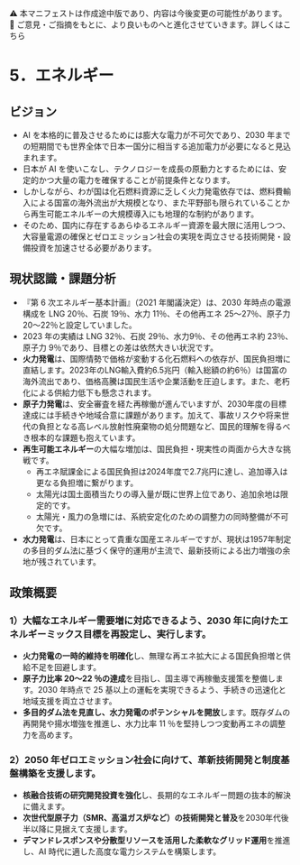 ⚠️ 本マニフェストは作成途中版であり、内容は今後変更の可能性があります。  
💬 ご意見・ご指摘をもとに、より良いものへと進化させていきます。詳しくはこちら

# 5．エネルギー

## ビジョン

* AI を本格的に普及させるためには膨大な電力が不可欠であり、2030 年までの短期間でも世界全体で日本一国分に相当する追加電力が必要になると見込まれます。  
* 日本が AI を使いこなし、テクノロジーを成長の原動力とするためには、安定的かつ大量の電力を確保することが前提条件となります。  
* しかしながら、わが国は化石燃料資源に乏しく火力発電依存では、燃料費輸入による国富の海外流出が大規模となり、また平野部も限られていることから再生可能エネルギーの大規模導入にも地理的な制約があります。  
* そのため、国内に存在するあらゆるエネルギー資源を最大限に活用しつつ、大容量電源の確保とゼロエミッション社会の実現を両立させる技術開発・設備投資を加速させる必要があります。

## 現状認識・課題分析

* 『第 6 次エネルギー基本計画』（2021 年閣議決定）は、2030 年時点の電源構成を LNG 20％、石炭 19％、水力 11％、その他再エネ 25〜27％、原子力 20〜22％と設定していました。  
* 2023 年の実績は LNG 32％、石炭 29％、水力9％、その他再エネ約 23％、原子力 9％であり、目標との差は依然大きい状況です。
* **火力発電**は、国際情勢で価格が変動する化石燃料への依存が、国民負担増に直結します。2023年のLNG輸入費約6.5兆円（輸入総額の約6％）は国富の海外流出であり、価格高騰は国民生活や企業活動を圧迫します。また、老朽化による供給力低下も懸念されます。
* **原子力発電**は、安全審査を経た再稼働が進んでいますが、2030年度の目標達成には手続きや地域合意に課題があります。加えて、事故リスクや将来世代の負担となる高レベル放射性廃棄物の処分問題など、国民的理解を得るべき根本的な課題も抱えています。
* **再生可能エネルギー**の大幅な増加は、国民負担・現実性の両面から大きな挑戦です。  
  * 再エネ賦課金による国民負担は2024年度で2.7兆円に達し、追加導入は更なる負担増に繋がります。  
  * 太陽光は国土面積当たりの導入量が既に世界上位であり、追加余地は限定的です。  
  * 太陽光・風力の急増には、系統安定化のための調整力の同時整備が不可欠です。  
* **水力発電**は、日本にとって貴重な国産エネルギーですが、現状は1957年制定の多目的ダム法に基づく保守的運用が主流で、最新技術による出力増強の余地が残されています。

## 政策概要

### 1）大幅なエネルギー需要増に対応できるよう、2030 年に向けたエネルギーミックス目標を再設定し、実行します。 
* **火力発電の一時的維持を明確化**し、無理な再エネ拡大による国民負担増と供給不足を回避します。  
* **原子力比率 20〜22 ％の達成**を目指し、国主導で再稼働支援策を整備します。2030 年時点で 25 基以上の運転を実現できるよう、手続きの迅速化と地域支援を両立させます。  
* **多目的ダム法を見直し、水力発電のポテンシャルを開放**します。既存ダムの再開発や揚水増強を推進し、水力比率 11 ％を堅持しつつ変動再エネの調整力を高めます。  
### 2）2050 年ゼロエミッション社会に向けて、革新技術開発と制度基盤構築を支援します。  
* **核融合技術の研究開発投資を強化**し、長期的なエネルギー問題の抜本的解決に備えます。  
* **次世代型原子力（SMR、高温ガス炉など）の技術開発と普及**を2030年代後半以降に見据えて支援します。  
* **デマンドレスポンスや分散型リソースを活用した柔軟なグリッド運用**を推進し、AI 時代に適した高度な電力システムを構築します。
